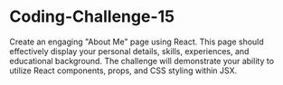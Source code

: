 # Coding-Challenge-15
Create an engaging "About Me" page using React. 
This page should effectively display your personal details, skills, experiences, and educational background. 
The challenge will demonstrate your ability to utilize React components, props, and CSS styling within JSX.
